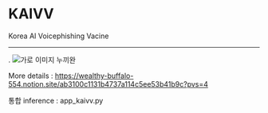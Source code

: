 # KAIVV
Korea AI Voicephishing Vacine
_____________________________
.
![가로 이미지 누끼완](https://github.com/JiseongJeong/KAIVV/assets/130722711/8d380b7e-5f67-46ef-b450-e22373efdc2c)


More details : https://wealthy-buffalo-554.notion.site/ab3100c1131b4737a114c5ee53b41b9c?pvs=4

통합 inference : app_kaivv.py 
